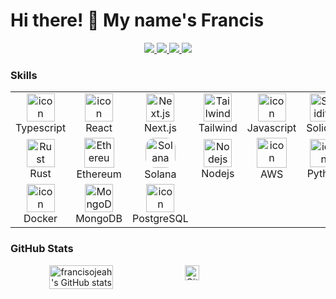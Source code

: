 # Hi there! 👋 My name's Francis

<div align='center'>
<a href="https://x.com/francisojeah" target="_blank">
  <img src="https://img.shields.io/badge/twitter-%231DA1F2.svg?&style=for-the-badge&logo=twitter&logoColor=white" />
</a>
<a href="https://francisojeah.vercel.app" target="_blank">
  <img src="https://img.shields.io/badge/-Portfolio-000000?style=for-the-badge&logo=vercel&logoColor=white" />
</a>
<a href="https://www.linkedin.com/in/francis-okocha-ojeah" target="_blank">
  <img src="https://img.shields.io/badge/-LinkedIn-0072b1?style=for-the-badge&logo=linkedin&logoColor=white" />
</a>
<a href="mailto:ojeahfrancis@gmail.com" target="_blank">
  <img src="https://img.shields.io/badge/-Email-D14836?style=for-the-badge&logo=gmail&logoColor=white" />
</a>
</div>

### Skills 

<table align="center">
  <tr>
    <td align="center" width="90">
      <img src="https://techstack-generator.vercel.app/ts-icon.svg" alt="icon" width="45" height="45" />
      <br>Typescript
    </td>
    <td align="center" width="90">
      <img src="https://techstack-generator.vercel.app/react-icon.svg" alt="icon" width="45" height="45" />
      <br>React
    </td>
    <td align="center" width="90">
      <img src="https://skillicons.dev/icons?i=nextjs" width="45" height="45" alt="Next.js" />
      <br>Next.js
    </td>
    <td align="center" width="90">
      <img src="https://skillicons.dev/icons?i=tailwind" width="45" height="45" alt="Tailwind" />
      <br>Tailwind
    </td>
     <td align="center" width="90">
      <img src="https://techstack-generator.vercel.app/js-icon.svg" alt="icon" width="45" height="45" />
      <br>Javascript
    </td>
    <td align="center" width="90">
      <img src="https://skillicons.dev/icons?i=solidity" width="45" height="45" alt="Solidity" />
      <br>Solidity
    </td>
  </tr>
  <tr>
    <td align="center" width="90">
      <img src="https://skillicons.dev/icons?i=rust" width="45" height="45" alt="Rust" />
      <br>Rust
    </td>
    <td align="center" width="90">
      <img src="https://s2.coinmarketcap.com/static/img/coins/64x64/1027.png" width="48" height="48" alt="Ethereum" />
      <br>Ethereum
    </td>
    <td align="center" width="90">
      <img src="https://s2.coinmarketcap.com/static/img/coins/64x64/5426.png" width="48" height="48" style="border-radius: 15px;" alt="Solana" />
      <br>Solana
    </td>
    <td align="center" width="90">
      <img src="https://skillicons.dev/icons?i=nodejs" width="45" height="45" alt="Nodejs" />
      <br>Nodejs
    </td>
    <td align="center" width="90">
        <img src="https://techstack-generator.vercel.app/aws-icon.svg" alt="icon" width="48" height="48" />
      <br>AWS
    </td>
    <td align="center" width="90">
      <img src="https://techstack-generator.vercel.app/python-icon.svg" alt="icon" width="45" height="45" />
      <br>Python
    </td>
  </tr>
  <tr>
    <td align="center" width="90">
        <img src="https://techstack-generator.vercel.app/docker-icon.svg" alt="icon" width="45" height="45" />
      <br>Docker
    </td>
  <td align="center" width="90">
      <img src="https://skillicons.dev/icons?i=mongodb" width="45" height="45" alt="MongoDB" />
      <br>MongoDB
    </td>
    <td align="center" width="90">
      <img src="https://skillicons.dev/icons?i=postgres" alt="icon" width="45" height="45" />
      <br>PostgreSQL
    </td>
  </tr>
</table> 

### GitHub Stats

<div align='center' style="display: flex;">
  <img style="width: 45%;" src="https://github-readme-stats.vercel.app/api?username=francisojeah&include_all_commits=true&count_private=true&show_icons=true&line_height=20&title_color=7A7ADB&icon_color=2234AE&text_color=D3D3D3&bg_color=0,000000,130F40" alt="francisojeah's GitHub stats" />&nbsp;&nbsp;
  <a href="https://github.com/DenverCoder1/github-readme-streak-stats">
    <img style="width: 45%;" src="https://github-readme-streak-stats-eight.vercel.app/?user=francisojeah&stroke=ffffff&background=1c1917&ring=84cc16&fire=84cc16&currStreakNum=ffffff&currStreakLabel=84cc16&sideNums=ffffff&sideLabels=ffffff&dates=ffffff" alt="GitHub Streak" />
  </a>
</div>

